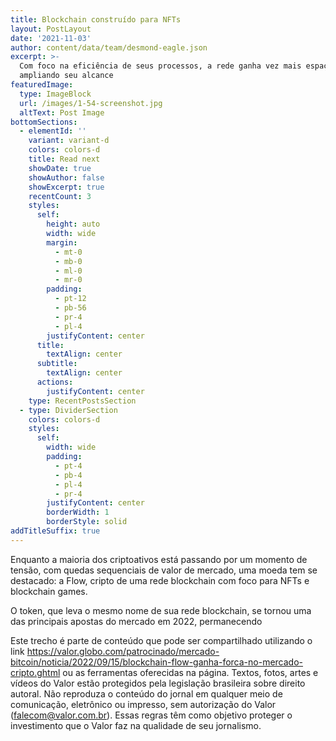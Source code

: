```yaml
---
title: Blockchain construído para NFTs
layout: PostLayout
date: '2021-11-03'
author: content/data/team/desmond-eagle.json
excerpt: >-
  Com foco na eficiência de seus processos, a rede ganha vez mais espaço
  ampliando seu alcance
featuredImage:
  type: ImageBlock
  url: /images/1-54-screenshot.jpg
  altText: Post Image
bottomSections:
  - elementId: ''
    variant: variant-d
    colors: colors-d
    title: Read next
    showDate: true
    showAuthor: false
    showExcerpt: true
    recentCount: 3
    styles:
      self:
        height: auto
        width: wide
        margin:
          - mt-0
          - mb-0
          - ml-0
          - mr-0
        padding:
          - pt-12
          - pb-56
          - pr-4
          - pl-4
        justifyContent: center
      title:
        textAlign: center
      subtitle:
        textAlign: center
      actions:
        justifyContent: center
    type: RecentPostsSection
  - type: DividerSection
    colors: colors-d
    styles:
      self:
        width: wide
        padding:
          - pt-4
          - pb-4
          - pl-4
          - pr-4
        justifyContent: center
        borderWidth: 1
        borderStyle: solid
addTitleSuffix: true
---
```

Enquanto a maioria dos criptoativos está passando por um momento de tensão, com quedas sequenciais de valor de mercado, uma moeda tem se destacado: a Flow, cripto de uma rede blockchain com foco para NFTs e blockchain games.

O token, que leva o mesmo nome de sua rede blockchain, se tornou uma das principais apostas do mercado em 2022, permanecendo

Este trecho é parte de conteúdo que pode ser compartilhado utilizando o link https://valor.globo.com/patrocinado/mercado-bitcoin/noticia/2022/09/15/blockchain-flow-ganha-forca-no-mercado-cripto.ghtml ou as ferramentas oferecidas na página.
Textos, fotos, artes e vídeos do Valor estão protegidos pela legislação brasileira sobre direito autoral. Não reproduza o conteúdo do jornal em qualquer meio de comunicação, eletrônico ou impresso, sem autorização do Valor (falecom@valor.com.br). Essas regras têm como objetivo proteger o investimento que o Valor faz na qualidade de seu jornalismo.
